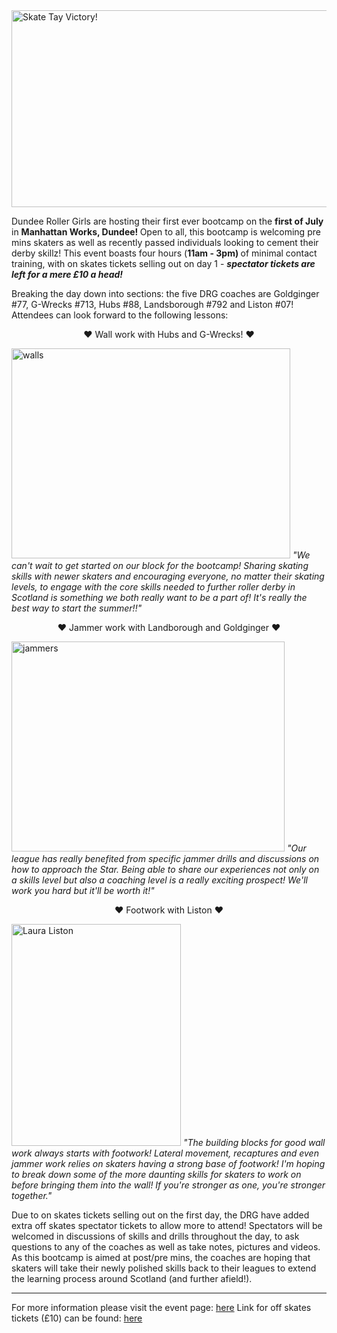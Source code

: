 <html><body><img class="alignnone size-full wp-image-20568" src="/2017/06/bootcamp-banner-blog.png" alt="Skate Tay Victory!" width="727" height="315">

Dundee Roller Girls are hosting their first ever bootcamp on the <strong>first of July</strong> in <strong>Manhattan Works, Dundee! </strong>Open to all, this bootcamp is welcoming pre mins skaters as well as recently passed individuals looking to cement their derby skillz! This event boasts four hours (<strong>11am - 3pm) </strong>of minimal contact training, with on skates tickets selling out on day 1 - <em><strong>spectator tickets are left for a mere £10 a head!</strong></em>

Breaking the day down into sections: the five DRG coaches are Goldginger #77, G-Wrecks #713, Hubs #88, Landsborough #792 and Liston #07! Attendees can look forward to the following lessons:
<p style="text-align:center;">♥ Wall work with Hubs and G-Wrecks! ♥</p>


<img class="aligncenter  wp-image-20812" src="https://www.scottishrollerderbyblog.com/2017/06/walls.png?w=300" alt="walls" width="446" height="336"> <em>"We can't wait to get started on our block for the bootcamp! Sharing skating skills with newer skaters and encouraging everyone, no matter their skating levels, to engage with the core skills needed to further roller derby in Scotland is something we both really want to be a part of! It's really the best way to start the summer!!"</em>
<p style="text-align:center;">♥ Jammer work with Landborough and Goldginger ♥</p>


<img class="aligncenter wp-image-20811" src="/2017/06/jammers.png" alt="jammers" width="437" height="336"> <em>"Our league has really benefited from specific jammer drills and discussions on how to approach the Star. Being able to share our experiences not only on a skills level but also a coaching level is a really exciting prospect! We'll work you hard but it'll be worth it!"</em>
<p style="text-align:center;">♥ Footwork with Liston ♥</p>


<img class="alignnone  wp-image-16584" src="/2017/03/laura-liston.png" alt="Laura Liston" width="271" height="355"> <em>"The building blocks for good wall work always starts with footwork! Lateral movement, recaptures and even jammer work relies on skaters having a strong base of footwork! I'm hoping to break down some of the more daunting skills for skaters to work on before bringing them into the wall! If you're stronger as one, you're stronger together."</em>

Due to on skates tickets selling out on the first day, the DRG have added extra off skates spectator tickets to allow more to attend! Spectators will be welcomed in discussions of skills and drills throughout the day, to ask questions to any of the coaches as well as take notes, pictures and videos. As this bootcamp is aimed at post/pre mins, the coaches are hoping that skaters will take their newly polished skills back to their leagues to extend the learning process around Scotland (and further afield!).

<hr>

For more information please visit the event page: <a href="https://www.facebook.com/events/1852866768310688/?ref=br_rs" target="_blank" rel="noopener">here</a>
Link for off skates tickets (£10) can be found: <a href="http://www.brownpapertickets.com/event/2932707" target="_blank" rel="noopener">here</a></body></html>
